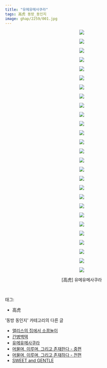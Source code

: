 ```yaml
---
title: "유메유메사쿠라"
tags: 高虎 동방_동인지
image: ghap/2259/001.jpg
---
```

<div class="article">
<p style="text-align: center; clear: none; float: none;"><img src="{{ site.nasurl }}/ghap/2259/001.jpg"/></p>
<p style="text-align: center; clear: none; float: none;"><img src="{{ site.nasurl }}/ghap/2259/002.jpg"/></p>
<p style="text-align: center; clear: none; float: none;"><img src="{{ site.nasurl }}/ghap/2259/003.jpg"/></p>
<p style="text-align: center; clear: none; float: none;"><img src="{{ site.nasurl }}/ghap/2259/004.jpg"/></p>
<p style="text-align: center; clear: none; float: none;"><img src="{{ site.nasurl }}/ghap/2259/005.jpg"/></p>
<p style="text-align: center; clear: none; float: none;"><img src="{{ site.nasurl }}/ghap/2259/006.jpg"/></p>
<p style="text-align: center; clear: none; float: none;"><img src="{{ site.nasurl }}/ghap/2259/007.jpg"/></p>
<p style="text-align: center; clear: none; float: none;"><img src="{{ site.nasurl }}/ghap/2259/008.jpg"/></p>
<p style="text-align: center; clear: none; float: none;"><img src="{{ site.nasurl }}/ghap/2259/009.jpg"/></p>
<p style="text-align: center; clear: none; float: none;"><img src="{{ site.nasurl }}/ghap/2259/010.jpg"/></p>
<p style="text-align: center; clear: none; float: none;"><img src="{{ site.nasurl }}/ghap/2259/011.jpg"/></p>
<p style="text-align: center; clear: none; float: none;"><img src="{{ site.nasurl }}/ghap/2259/012.jpg"/></p>
<p style="text-align: center; clear: none; float: none;"><img src="{{ site.nasurl }}/ghap/2259/013.jpg"/></p>
<p style="text-align: center; clear: none; float: none;"><img src="{{ site.nasurl }}/ghap/2259/014.jpg"/></p>
<p style="text-align: center; clear: none; float: none;"><img src="{{ site.nasurl }}/ghap/2259/015.jpg"/></p>
<p style="text-align: center; clear: none; float: none;"><img src="{{ site.nasurl }}/ghap/2259/016.jpg"/></p>
<p style="text-align: center; clear: none; float: none;"><img src="{{ site.nasurl }}/ghap/2259/017.jpg"/></p>
<p style="text-align: center; clear: none; float: none;"><img src="{{ site.nasurl }}/ghap/2259/018.jpg"/></p>
<p style="text-align: center; clear: none; float: none;"><img src="{{ site.nasurl }}/ghap/2259/019.jpg"/></p>
<p style="text-align: center; clear: none; float: none;"><img src="{{ site.nasurl }}/ghap/2259/020.jpg"/></p>
<p style="text-align: center; clear: none; float: none;"><img src="{{ site.nasurl }}/ghap/2259/021.jpg"/></p>
<p style="text-align: center; clear: none; float: none;"><img src="{{ site.nasurl }}/ghap/2259/022.jpg"/></p>
<p style="text-align: center; clear: none; float: none;"><img src="{{ site.nasurl }}/ghap/2259/023.jpg"/></p>
<p style="text-align: center; clear: none; float: none;"><img src="{{ site.nasurl }}/ghap/2259/024.jpg"/></p>
<p style="text-align: center; clear: none; float: none;"><img src="{{ site.nasurl }}/ghap/2259/025.jpg"/></p>
<p style="text-align: center; clear: none; float: none;"><img src="{{ site.nasurl }}/ghap/2259/026.jpg"/></p>
<p style="text-align: center; clear: none; float: none;"><img src="{{ site.nasurl }}/ghap/2259/027.jpg"/></p>
<p style="text-align: center; clear: none; float: none;">[高虎] 유메유메사쿠라</p>
<p><br/></p>
</div><div class="tagTrail">
<p>태그: </p>
<ul>
<li>高虎</li>
</ul>
</div><div class="another">
<p>'동방 동인지' 카테고리의 다른 글</p>
<ul>
<li><a href="/2016-09-21-ghap_2262">앨리스의 집에서 소꿉놀이</a></li>
<li><a href="/2016-09-21-ghap_2261">간병백택</a></li>
<li><a href="/2016-09-21-ghap_2259">유메유메사쿠라</a></li>
<li><a href="/2016-09-21-ghap_2256">머물며, 이루며, 그리고 존재한다 - 중편</a></li>
<li><a href="/2016-09-21-ghap_2255">머물며, 이루며, 그리고 존재하다 - 전편</a></li>
<li><a href="/2016-09-21-ghap_2254">SWEET and GENTLE</a></li>
</ul>
</div><div class="cb_module cb_fluid">
<div class="cb_wrt cb_profile">
</div><!-- commentList close -->
</div>
